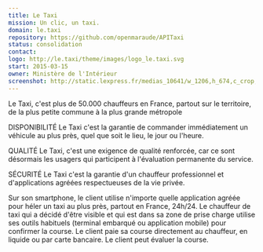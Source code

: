 ```yaml
---
title: Le Taxi
mission: Un clic, un taxi.
domain: le.taxi
repository: https://github.com/openmaraude/APITaxi
status: consolidation
contact:
logo: http://le.taxi/theme/images/logo_le.taxi.svg
start: 2015-03-15
owner: Ministère de l'Intérieur
screenshot: http://static.lexpress.fr/medias_10641/w_1206,h_674,c_crop,x_0,y_10/w_1520,h_855,c_fill,g_north/v1445267305/les-taxis-ont-desormais-leur-appli-de-geolocalisation-pour-contrer-uber_5448509.jpg
---
```


Le Taxi, c'est plus de 50.000 chauffeurs en France, partout sur le territoire, de la plus petite commune à la plus grande métropole

DISPONIBILITÉ
Le Taxi c'est la garantie de commander immédiatement un véhicule au plus près, quel que soit le lieu, le jour ou l'heure.

QUALITÉ
Le Taxi, c'est une exigence de qualité renforcée, car ce sont désormais les usagers qui participent à l'évaluation permanente du service.

SÉCURITÉ
Le Taxi c'est la garantie d'un chauffeur professionnel et d'applications agréées respectueuses de la vie privée.

Sur son smartphone, le client utilise n'importe quelle application agréée pour héler un taxi au plus près, partout en France, 24h/24. Le chauffeur de taxi qui a décidé d'être visible et qui est dans sa zone de prise charge utilise ses outils habituels (terminal embarqué ou application mobile) pour confirmer la course. Le client paie sa course directement au chauffeur, en liquide ou par carte bancaire. Le client peut évaluer la course.

